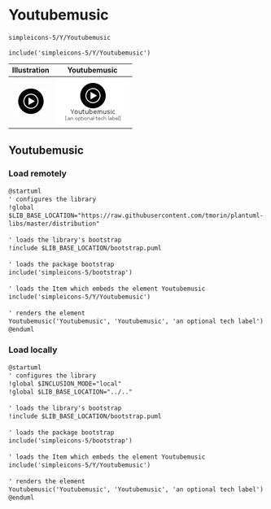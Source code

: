 # Youtubemusic


```text
simpleicons-5/Y/Youtubemusic
```

```text
include('simpleicons-5/Y/Youtubemusic')
```



| Illustration | Youtubemusic |
| :---: | :---: |
| ![illustration for Illustration](../../simpleicons-5/Y/Youtubemusic.png) | ![illustration for Youtubemusic](../../simpleicons-5/Y/Youtubemusic.Local.png) |




## Youtubemusic

### Load remotely
```plantuml
@startuml
' configures the library
!global $LIB_BASE_LOCATION="https://raw.githubusercontent.com/tmorin/plantuml-libs/master/distribution"

' loads the library's bootstrap
!include $LIB_BASE_LOCATION/bootstrap.puml

' loads the package bootstrap
include('simpleicons-5/bootstrap')

' loads the Item which embeds the element Youtubemusic
include('simpleicons-5/Y/Youtubemusic')

' renders the element
Youtubemusic('Youtubemusic', 'Youtubemusic', 'an optional tech label')
@enduml
```

### Load locally
```plantuml
@startuml
' configures the library
!global $INCLUSION_MODE="local"
!global $LIB_BASE_LOCATION="../.."

' loads the library's bootstrap
!include $LIB_BASE_LOCATION/bootstrap.puml

' loads the package bootstrap
include('simpleicons-5/bootstrap')

' loads the Item which embeds the element Youtubemusic
include('simpleicons-5/Y/Youtubemusic')

' renders the element
Youtubemusic('Youtubemusic', 'Youtubemusic', 'an optional tech label')
@enduml
```

